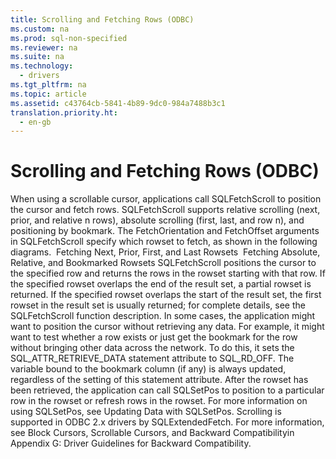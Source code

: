 ```yaml
---
title: Scrolling and Fetching Rows (ODBC)
ms.custom: na
ms.prod: sql-non-specified
ms.reviewer: na
ms.suite: na
ms.technology: 
  - drivers
ms.tgt_pltfrm: na
ms.topic: article
ms.assetid: c43764cb-5841-4b89-9dc0-984a7488b3c1
translation.priority.ht: 
  - en-gb
---
```

# Scrolling and Fetching Rows (ODBC)
<?xml version="1.0" encoding="utf-8"?>
<developerConceptualDocument xmlns="http://ddue.schemas.microsoft.com/authoring/2003/5" xmlns:xlink="http://www.w3.org/1999/xlink" xmlns:xsi="http://www.w3.org/2001/XMLSchema-instance" xsi:schemaLocation="http://ddue.schemas.microsoft.com/authoring/2003/5 http://dduestorage.blob.core.windows.net/ddueschema/developer.xsd">
  <introduction>
    <para>When using a scrollable cursor, applications call <legacyBold>SQLFetchScroll</legacyBold> to position the cursor and fetch rows. <legacyBold>SQLFetchScroll</legacyBold> supports relative scrolling (next, prior, and relative <legacyItalic>n</legacyItalic> rows), absolute scrolling (first, last, and row <legacyItalic>n</legacyItalic>), and positioning by bookmark. The <legacyItalic>FetchOrientation</legacyItalic> and <legacyItalic>FetchOffset</legacyItalic> arguments in <legacyBold>SQLFetchScroll</legacyBold> specify which rowset to fetch, as shown in the following diagrams.</para>
    <mediaLink>
      <image xlink:href="5603fad0-1a24-4402-a08e-e0a428e0f83a" />
    </mediaLink>
    <para>
      <embeddedLabel>Fetching Next, Prior, First, and Last Rowsets</embeddedLabel>
    </para>
    <mediaLink>
      <image xlink:href="e9a38387-036a-4d94-8875-14d33bbb2b9e" />
    </mediaLink>
    <para>
      <embeddedLabel>Fetching Absolute, Relative, and Bookmarked Rowsets</embeddedLabel>
    </para>
    <para>
      <legacyBold>SQLFetchScroll</legacyBold> positions the cursor to the specified row and returns the rows in the rowset starting with that row. If the specified rowset overlaps the end of the result set, a partial rowset is returned. If the specified rowset overlaps the start of the result set, the first rowset in the result set is usually returned; for complete details, see the <legacyLink xlink:href="c0243667-428c-4dda-ae91-3c307616a1ac">SQLFetchScroll</legacyLink> function description.</para>
    <para>In some cases, the application might want to position the cursor without retrieving any data. For example, it might want to test whether a row exists or just get the bookmark for the row without bringing other data across the network. To do this, it sets the SQL_ATTR_RETRIEVE_DATA statement attribute to SQL_RD_OFF. The variable bound to the bookmark column (if any) is always updated, regardless of the setting of this statement attribute.</para>
    <para>After the rowset has been retrieved, the application can call <legacyBold>SQLSetPos</legacyBold> to position to a particular row in the rowset or refresh rows in the rowset. For more information on using <legacyBold>SQLSetPos</legacyBold>, see <legacyLink xlink:href="e9625b59-06a0-4883-b155-b932ba7528d9">Updating Data with SQLSetPos</legacyLink>.</para>
    <alert class="note">
      <para>Scrolling is supported in ODBC 2.<legacyItalic>x</legacyItalic> drivers by <legacyBold>SQLExtendedFetch</legacyBold>. For more information, see <legacyLink xlink:href="d9d271f6-d2d9-49b9-a365-4909ca06caae">Block Cursors, Scrollable Cursors, and Backward Compatibility</legacyLink>in Appendix G: Driver Guidelines for Backward Compatibility.</para>
    </alert>
  </introduction>
  <relatedTopics />
</developerConceptualDocument>